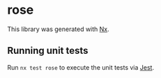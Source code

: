 # rose

This library was generated with [Nx](https://nx.dev).

## Running unit tests

Run `nx test rose` to execute the unit tests via [Jest](https://jestjs.io).

